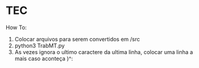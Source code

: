 # TEC
How To:
1. Colocar arquivos para serem convertidos em /src
2. python3 TrabMT.py
3. As vezes ignora o ultimo caractere da ultima linha, colocar uma linha a mais caso aconteça )^: